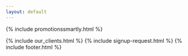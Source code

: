 ```yaml
---
layout: default
---
```


<div class="clearfix"></div>

<section id="Product-Promotions" class="content-section section-gray">

{% include promotionssmartly.html %}
   
</section>

<div class="clearfix"></div>

{% include our_clients.html %} 
{% include signup-request.html %}
{% include footer.html %}